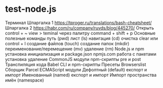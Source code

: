 # test-node.js
Терминал
Шпаргалка 1 https://tproger.ru/translations/bash-cheatsheet/
Шпаргалка 2  https://habr.com/ru/company/ruvds/blog/445270/
Открыть
control + ~
view > teminal
через палитру command + shift + p
Основные полезные команды
путь (pwd)
лист (ls)
навигация (cd)
очистка clear или control + l
создание файлов (touch)
создание папок (mkdir)
переименование/перемещение (mv)
удаление (rm)
Node.js и npm
установка
инициализация и package.json
npmjs.com
работа с пакетами
установка
удаление
CommonJS модули
npm-скрипты
pre и post
Транспиляция кода
Babel
CLI и npm-скрипты
Пресеты
Browserslist
Сборщик Parcel
ECMAScript модули
Дефолтный (default) експорт и импорт
Именованный (named) експорт и импорт
Импорт пространства имён (namespace)
